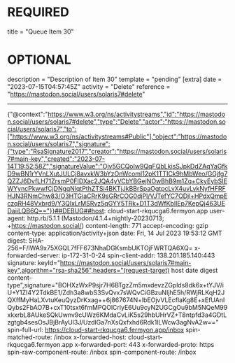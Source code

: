 
# REQUIRED
title = "Queue Item 30"
# OPTIONAL
description = "Description of Item 30"
template = "pending"
[extra]
date = "2023-07-15T04:57:45Z"
activity = "Delete"
reference = "https://mastodon.social/users/solaris7#delete"

---
{"@context":"https://www.w3.org/ns/activitystreams","id":"https://mastodon.social/users/solaris7#delete","type":"Delete","actor":"https://mastodon.social/users/solaris7","to":["https://www.w3.org/ns/activitystreams#Public"],"object":"https://mastodon.social/users/solaris7","signature":{"type":"RsaSignature2017","creator":"https://mastodon.social/users/solaris7#main-key","created":"2023-07-14T19:52:58Z","signatureValue":"Ojv5GCQoIw9QqFQbLkisSJpkDdZAqYaGfkD9wBN1rYVnLXutJULCj8avxkW3bYzOnWcoml12pK1TTICk9hMbWeo/GGjfg7QZZJ6DvfLH71ZrsmP0FIDXac2JQA4yVCbYBGejNOwBhB9m1Zq+CkyEybSIEWYyncPkwwfCjDNgqNlqtPthZTSi4BKTjJkBBrSpaOgtpcLvX4uvLvkNyfHFRFHJN3RNmChw83/O3HTGiaCRrK9sGRrCOG0djPl/VJTefYC7ODjl+HPdxQmpEczqRH48Vxbrd9/Y3QlxLrMSRvz5qGYY5TRk+D1T3dWfKblIEp7KepQj463UEDaiiLQB6Q=="}}##DEBUG##host: cloud-start-rkqucga6.fermyon.app
user-agent: http.rb/5.1.1 (Mastodon/4.1.4+nightly-20230713; +https://mastodon.social/)
content-length: 771
accept-encoding: gzip
content-type: application/activity+json
date: Fri, 14 Jul 2023 19:53:12 GMT
digest: SHA-256=F/lWA9x75XGQL7fFF673NhaDGKsmbUKTOjFWRTQA6XQ=
x-forwarded-server: ip-172-31-0-24
spin-client-addr: 138.201.185.140:443
signature: keyId="https://mastodon.social/users/solaris7#main-key",algorithm="rsa-sha256",headers="(request-target) host date digest content-type",signature="BOHXzWxP9sjr7H6BTgzZm5mxdevzZGplds8dk6x+tYJV/iU+Y1ZI4Y2TdkBE1/Zdh3a8wbS3SvQvx7sWQvCiGBzuNIjhE5h/RWjRLKqH2JQXffMyHaLXvtuKeuQyzDrKxag++6j867674N+lbEOjvVLEcflaKg8E+xEfUAnIQybs2FbAO7B+cxT10tsxt6fmMPQOlCrlyE6Uu9cyN2UGCgOu9bM5NQeM99xkxrbL8AUkeSQkUwnv9cUWz6KMdaCvLiK5s29hbUHrVZ+T8ntpfd3a4GDtLzgtgb4sesOsJBjBrAyUl3J/UzdlGa7nXsQxfxhd6Rdk1ILWcw3agNvA2w=="
spin-full-url: https://cloud-start-rkqucga6.fermyon.app/inbox
spin-matched-route: /inbox
x-forwarded-host: cloud-start-rkqucga6.fermyon.app
x-forwarded-port: 443
x-forwarded-proto: https
spin-raw-component-route: /inbox
spin-component-route: /inbox

